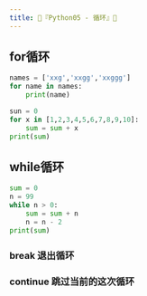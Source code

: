 ```yaml
---
title: 🐍『Python05 - 循环』🐍
---
```



## for循环

```py
names = ['xxg','xxgg','xxggg']
for name in names:
    print(name)
```
```py
sun = 0
for x in [1,2,3,4,5,6,7,8,9,10]:
    sum = sum + x
print(sum)
```


## while循环
```py
sum = 0 
n = 99
while n > 0:
    sum = sum + n
    n = n - 2
print(sum)
```

### break 退出循环

### continue 跳过当前的这次循环